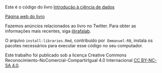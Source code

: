 Este é o código do livro [Introdução à ciência de dados](https://rafalab.github.io/dslivro/)

[Página web do livro](https://rafalab.github.io/dslivro/)

Fazemos anúncios relacionados ao livro no Twitter. Para obter as informações mais recentes, siga [\@rafalab](https://twitter.com/rafalab).

O arquivo `install-libraries.Rmd`, contribuído por` Emmanuel-R8`, instala os pacotes necessários para executar esse código no seu computador.

Este trabalho foi publicado sob a licença Creative Commons Reconocimiento-NoComercial-CompartirIgual 4.0 Internacional [CC BY-NC-SA 4.0](https://creativecommons.org/licenses/by-nc-sa/4.0).